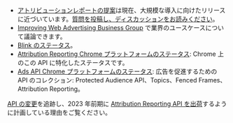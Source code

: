 - [アトリビューションレポートの提案](https://github.com/WICG/conversion-measurement-api)は現在、大規模な導入に向けたリリースに近づいています。[質問を投稿し、ディスカッションをお読みください](https://github.com/WICG/conversion-measurement-api/issues)。
- [Improving Web Advertising Business Group](https://www.w3.org/community/web-adv/participants) で業界のユースケースについて議論できます。
- [Blink のステータス](https://groups.google.com/a/chromium.org/g/blink-dev/search?q=%22attribution%20reporting%20api%22)。
- [Attribution Reporting Chrome プラットフォームのステータス](https://chromestatus.com/feature/6412002824028160): Chrome 上のこの API に特化したステータスです。
- [Ads API Chrome プラットフォームのステータス](https://chromestatus.com/feature/5100526168440832): 広告を促進するための API のコレクション: Protected Audience API、Topics、Fenced Frames、Attribution Reporting。

[API の変更](/docs/privacy-sandbox/attribution-reporting-updates/)を追跡し、2023 年前期に [Attribution Reporting API を出荷](/docs/privacy-sandbox/attribution-reporting/chrome-shipping)するように計画している理由をご覧ください。
